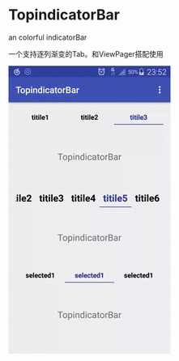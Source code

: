# TopindicatorBar
an colorful indicatorBar

一个支持逐列渐变的Tab。和ViewPager搭配使用

![image](https://github.com/weiyixiong/TopindicatorBar/blob/master/topindicatorBar.gif) 
